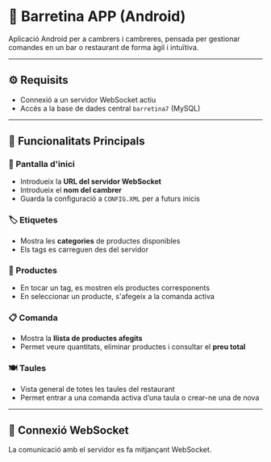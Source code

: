 # 📱 Barretina APP (Android)

Aplicació Android per a cambrers i cambreres, pensada per gestionar comandes en un bar o restaurant de forma àgil i intuïtiva.

---

## ⚙️ Requisits

- Connexió a un servidor WebSocket actiu
- Accés a la base de dades central `barretina7` (MySQL)

---

## 🚀 Funcionalitats Principals

### 🏁 Pantalla d'inici
- Introdueix la **URL del servidor WebSocket**
- Introdueix el **nom del cambrer**
- Guarda la configuració a `CONFIG.XML` per a futurs inicis

### 🏷️ Etiquetes
- Mostra les **categories** de productes disponibles
- Els tags es carreguen des del servidor

### 🛒 Productes
- En tocar un tag, es mostren els productes corresponents
- En seleccionar un producte, s'afegeix a la comanda activa

### 📋 Comanda
- Mostra la **llista de productes afegits**
- Permet veure quantitats, eliminar productes i consultar el **preu total**

### 🍽️ Taules
- Vista general de totes les taules del restaurant
- Permet entrar a una comanda activa d’una taula o crear-ne una de nova

---

## 🔌 Connexió WebSocket

La comunicació amb el servidor es fa mitjançant WebSocket. 

